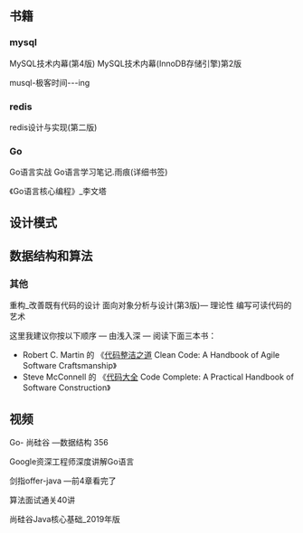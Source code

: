 ## 书籍

### mysql

MySQL技术内幕(第4版)
MySQL技术内幕(InnoDB存储引擎)第2版

musql-极客时间---ing

### redis

redis设计与实现(第二版)

### Go

Go语言实战
Go语言学习笔记.雨痕(详细书签) 

《Go语言核心编程》_李文塔

## 设计模式





## 数据结构和算法







### 其他

重构_改善既有代码的设计
面向对象分析与设计(第3版)— 理论性
编写可读代码的艺术 



这里我建议你按以下顺序 — 由浅入深 — 阅读下面三本书：

- Robert C. Martin 的 《[代码整洁之道](https://www.amazon.com/Clean-Code-Handbook-Software-Craftsmanship/dp/0132350882/) Clean Code: A Handbook of Agile Software Craftsmanship》
- Steve McConnell 的 《[代码大全](https://www.amazon.com/Code-Complete-Practical-Handbook-Construction/dp/0735619670/) Code Complete: A Practical Handbook of Software Construction》



## 视频

Go- 尚硅谷 —数据结构 356

Google资深工程师深度讲解Go语言

剑指offer-java —前4章看完了

算法面试通关40讲

尚硅谷Java核心基础_2019年版